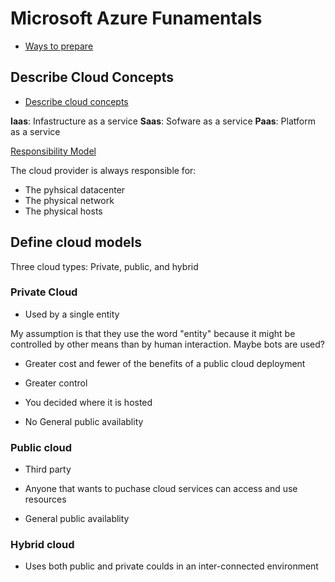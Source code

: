 # Microsoft Azure Funamentals

- [Ways to prepare](https://learn.microsoft.com/en-us/credentials/certifications/exams/az-900/#two-ways-to-prepare)

## Describe Cloud Concepts

- [Describe cloud concepts](https://learn.microsoft.com/en-us/training/paths/microsoft-azure-fundamentals-describe-cloud-concepts/)

**Iaas**: Infastructure as a service
**Saas**:  Sofware as a service
**Paas**: Platform as a service

[Responsibility Model](https://learn.microsoft.com/en-us/training/wwl-azure/describe-cloud-compute/media/shared-responsibility-b3829bfe.svg)

The cloud provider is always responsible for:

- The pyhsical datacenter
- The physical network
- The physical hosts

## Define cloud models

Three cloud types: Private, public, and hybrid

### Private Cloud

- Used by a single entity 

My assumption is that they use the word "entity" because it might be controlled by
other means than by human interaction. Maybe bots are used?

- Greater cost and fewer of the benefits of a public cloud deployment

- Greater control

- You decided where it is hosted

- No General public availablity

### Public cloud

- Third party

- Anyone that wants to puchase cloud services can access and use resources

- General public availablity

### Hybrid cloud

- Uses both public and private coulds in an inter-connected environment
